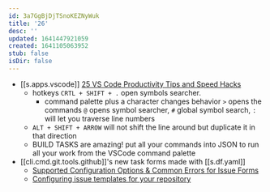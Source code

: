 ```yaml
---
id: 3a7GgBjDjTSnoKEZNyWuk
title: '26'
desc: ''
updated: 1641447921059
created: 1641105063952
stub: false
isDir: false
---
```


- [[s.apps.vscode]] [25 VS Code Productivity Tips and Speed Hacks][1]
  - hotkeys `CRTL + SHIFT + .` open symbols searcher.
    - command palette plus a character changes behavior `>` opens the commands `@` opens symbol searcher, `#` global symbol search, `:` will let you traverse line numbers
  - `ALT + SHIFT + ARROW` will not shift the line around but duplicate it in that direction
  - BUILD TASKS are amazing! put all your commands into JSON to run all your work from the VSCode command palette
- [[cli.cmd.git.tools.github]]'s new task forms made with [[s.df.yaml]]
  - [Supported Configuration Options & Common Errors for Issue Forms][2]
  - [Configuring issue templates for your repository][3]

[1]: https://www.youtube.com/watch?v=ifTF3ags0XI
[2]: https://gh-community.github.io/issue-template-feedback/structured/
[3]: https://docs.github.com/en/communities/using-templates-to-encourage-useful-issues-and-pull-requests/configuring-issue-templates-for-your-repository#configuring-the-template-chooser
